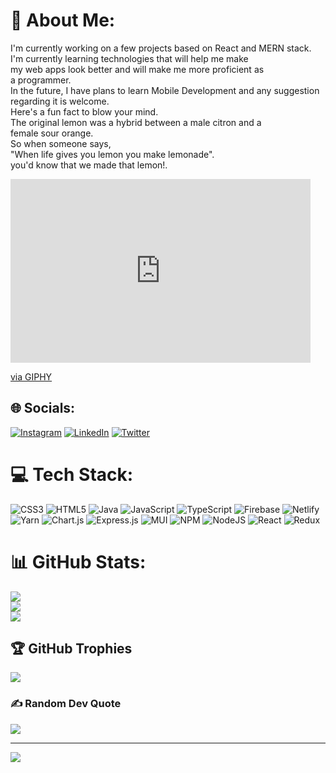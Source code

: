 # 💫 About Me:
I'm currently working on a few projects based on React and MERN stack.<br>I'm currently learning technologies that will help me make <br>my web apps look better and will make me more proficient as <br>a programmer.<br>In the future, I have plans to learn Mobile Development and any suggestion<br>regarding it is welcome.<br>Here's a fun fact to blow your mind.<br>The original lemon was a hybrid between a male citron and a <br>female sour orange.<br>So when someone says, <br>"When life gives you lemon you make lemonade".<br>you'd know that we made that lemon!.<br>


<iframe src="https://giphy.com/embed/Q2T7BXRiDFPJcPoA7Z" width="480" height="294" frameBorder="0" class="giphy-embed" allowFullScreen></iframe><p><a href="https://giphy.com/stickers/bringglobal-work-computer-laptop-Q2T7BXRiDFPJcPoA7Z">via GIPHY</a></p>

## 🌐 Socials:
[![Instagram](https://img.shields.io/badge/Instagram-%23E4405F.svg?logo=Instagram&logoColor=white)](https://instagram.com/shortlisted_weirdo) [![LinkedIn](https://img.shields.io/badge/LinkedIn-%230077B5.svg?logo=linkedin&logoColor=white)](https://www.linkedin.com/in/sanjukta-singha-74069b97/) [![Twitter](https://img.shields.io/badge/Twitter-%231DA1F2.svg?logo=Twitter&logoColor=white)](https://twitter.com/@Weirdloon) 

# 💻 Tech Stack:
![CSS3](https://img.shields.io/badge/css3-%231572B6.svg?style=for-the-badge&logo=css3&logoColor=white) ![HTML5](https://img.shields.io/badge/html5-%23E34F26.svg?style=for-the-badge&logo=html5&logoColor=white) ![Java](https://img.shields.io/badge/java-%23ED8B00.svg?style=for-the-badge&logo=java&logoColor=white) ![JavaScript](https://img.shields.io/badge/javascript-%23323330.svg?style=for-the-badge&logo=javascript&logoColor=%23F7DF1E) ![TypeScript](https://img.shields.io/badge/typescript-%23007ACC.svg?style=for-the-badge&logo=typescript&logoColor=white) ![Firebase](https://img.shields.io/badge/firebase-%23039BE5.svg?style=for-the-badge&logo=firebase) ![Netlify](https://img.shields.io/badge/netlify-%23000000.svg?style=for-the-badge&logo=netlify&logoColor=#00C7B7) ![Yarn](https://img.shields.io/badge/yarn-%232C8EBB.svg?style=for-the-badge&logo=yarn&logoColor=white) ![Chart.js](https://img.shields.io/badge/chart.js-F5788D.svg?style=for-the-badge&logo=chart.js&logoColor=white) ![Express.js](https://img.shields.io/badge/express.js-%23404d59.svg?style=for-the-badge&logo=express&logoColor=%2361DAFB) ![MUI](https://img.shields.io/badge/MUI-%230081CB.svg?style=for-the-badge&logo=material-ui&logoColor=white) ![NPM](https://img.shields.io/badge/NPM-%23000000.svg?style=for-the-badge&logo=npm&logoColor=white) ![NodeJS](https://img.shields.io/badge/node.js-6DA55F?style=for-the-badge&logo=node.js&logoColor=white) ![React](https://img.shields.io/badge/react-%2320232a.svg?style=for-the-badge&logo=react&logoColor=%2361DAFB) ![Redux](https://img.shields.io/badge/redux-%23593d88.svg?style=for-the-badge&logo=redux&logoColor=white)
# 📊 GitHub Stats:
![](https://github-readme-stats.vercel.app/api?username=shortlisted159&theme=dark&hide_border=false&include_all_commits=true&count_private=true)<br/>
![](https://github-readme-streak-stats.herokuapp.com/?user=shortlisted159&theme=dark&hide_border=false)<br/>
![](https://github-readme-stats.vercel.app/api/top-langs/?username=shortlisted159&theme=dark&hide_border=false&include_all_commits=true&count_private=true&layout=compact)

## 🏆 GitHub Trophies
![](https://github-profile-trophy.vercel.app/?username=shortlisted159&theme=darkhub&no-frame=false&no-bg=false&margin-w=4)

### ✍️ Random Dev Quote
![](https://quotes-github-readme.vercel.app/api?type=horizontal&theme=radical)


---
[![](https://visitcount.itsvg.in/api?id=shortlisted159&icon=0&color=2)](https://visitcount.itsvg.in)
